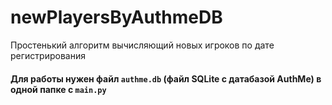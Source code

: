 # newPlayersByAuthmeDB
Простенький алгоритм вычисляющий новых игроков по дате регистрирования

#### Для работы нужен файл `authme.db` (файл SQLite с датабазой AuthMe) в одной папке с `main.py`
